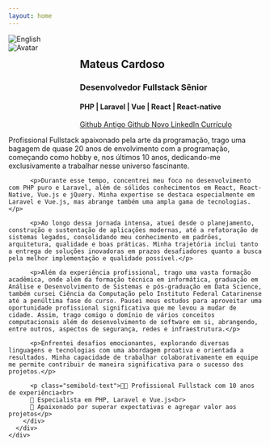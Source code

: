 ```yaml
---
layout: home
---
```


<div id="portuguese" class="language-content">
  <section class="section is-primary has-text-centered">
    <div class="container">
      <div class="columns is-centered">
        <div class="column is-three-fifths has-text-left text-box">
          <div class="language-buttons">
            <img src="{{ '/assets/images/flag_usa.png' | relative_url }}" alt="English" onclick="showEnglish()" id="usa-btn" title="Mudar para versão em inglês">
          </div>
          <div class="columns is-vcentered">
            <div class="column is-narrow">
              <img class="avatar" src="{{ '/assets/images/avatar.jpg' | relative_url }}" alt="Avatar">
            </div>
            <div class="column">
              <h2 class="subtitle is-size-3-tablet user-name">Mateus Cardoso</h2>
              <h3 class="subtitle is-size-4-tablet user-function">Desenvolvedor Fullstack Sênior</h3>
              <h4 class="subtitle is-size-5-tablet user-stack">PHP | Laravel | Vue | React | React-native</h4>
              <div class="buttons are-small is-left">
                <a href="https://github.com/Mate38" class="button is-rounded is-github-old" target="_blank" title="Por um período perdi acesso ao github antigo e por isso criei um novo">
                  <span class="icon"><i class="fab fa-github"></i></span>
                  <span>Github Antigo</span>
                </a>
                <a href="https://github.com/matecardoso" class="button is-rounded is-github-new" target="_blank">
                  <span class="icon"><i class="fab fa-github"></i></span>
                  <span>Github Novo</span>
                </a>
                <a href="https://www.linkedin.com/in/matecardoso/" class="button is-rounded is-linkedin" target="_blank">
                  <span class="icon"><i class="fab fa-linkedin"></i></span>
                  <span>LinkedIn</span>
                </a>
                <a href="https://drive.google.com/file/d/1EY428ZNG7YrL_OIR8-w0w0ahYk22NAy4/view?usp=sharing" class="button is-rounded is-resume" target="_blank">
                  <span class="icon"><i class="fas fa-file-alt"></i></span>
                  <span>Currículo</span>
                </a>
              </div>
            </div>
          </div>
          <p>Profissional Fullstack apaixonado pela arte da programação, trago uma bagagem de quase 20 anos de envolvimento com a programação, começando como hobby e, nos últimos 10 anos, dedicando-me exclusivamente a trabalhar nesse universo fascinante.</p>

          <p>Durante esse tempo, concentrei meu foco no desenvolvimento com PHP puro e Laravel, além de sólidos conhecimentos em React, React-Native, Vue.js e jQuery. Minha expertise se destaca especialmente em Laravel e Vue.js, mas abrange também uma ampla gama de tecnologias.</p>

          <p>Ao longo dessa jornada intensa, atuei desde o planejamento, construção e sustentação de aplicações modernas, até a refatoração de sistemas legados, consolidando meu conhecimento em padrões, arquitetura, qualidade e boas práticas. Minha trajetória inclui tanto a entrega de soluções inovadoras em prazos desafiadores quanto a busca pela melhor implementação e qualidade possível.</p>

          <p>Além da experiência profissional, trago uma vasta formação acadêmica, onde além da formação técnica em informática, graduação em Análise e Desenvolvimento de Sistemas e pós-graduação em Data Science, também cursei Ciência da Computação pelo Instituto Federal Catarinense até a penúltima fase do curso. Pausei meus estudos para aproveitar uma oportunidade profissional significativa que me levou a mudar de cidade. Assim, trago comigo o domínio de vários conceitos computacionais além do desenvolvimento de software em si, abrangendo, entre outros, aspectos de segurança, redes e infraestrutura.</p>

          <p>Enfrentei desafios emocionantes, explorando diversas linguagens e tecnologias com uma abordagem proativa e orientada a resultados. Minha capacidade de trabalhar colaborativamente em equipe me permite contribuir de maneira significativa para o sucesso dos projetos.</p>

          <p class="semibold-text">👨‍💻 Profissional Fullstack com 10 anos de experiência<br>
          🌟 Especialista em PHP, Laravel e Vue.js<br>
          🚀 Apaixonado por superar expectativas e agregar valor aos projetos</p>
        </div>
      </div>
    </div>
  </section>
</div>

<div id="english" class="language-content" style="display:none;">
  <section class="section is-primary has-text-centered">
    <div class="container">
      <div class="columns is-centered">
        <div class="column is-three-fifths has-text-left text-box">
          <div class="language-buttons">
            <img src="{{ '/assets/images/flag_brazil.png' | relative_url }}" alt="Português" onclick="showPortuguese()" id="brazil-btn" title="Mudar para versão em português">
          </div>
          <div class="columns is-vcentered">
            <div class="column is-narrow">
              <img class="avatar" src="{{ '/assets/images/avatar.jpg' | relative_url }}" alt="Avatar">
            </div>
            <div class="column">
              <h2 class="subtitle is-size-3-tablet user-name">Mateus Cardoso</h2>
              <h3 class="subtitle is-size-4-tablet user-function">Senior Fullstack Developer</h3>
              <h4 class="subtitle is-size-5-tablet user-stack">PHP | Laravel | Vue | React | React-native</h4>
              <div class="buttons are-small is-left">
                <a href="https://github.com/Mate38" class="button is-rounded is-github-old" target="_blank" title="For a period, I lost access to my old Github account, so I created a new one">
                  <span class="icon"><i class="fab fa-github"></i></span>
                  <span>Old Github</span>
                </a>
                <a href="https://github.com/matecardoso" class="button is-rounded is-github-new" target="_blank">
                  <span class="icon"><i class="fab fa-github"></i></span>
                  <span>New Github</span>
                </a>
                <a href="https://www.linkedin.com/in/matecardoso/?locale=en_US" class="button is-rounded is-linkedin" target="_blank">
                  <span class="icon"><i class="fab fa-linkedin"></i></span>
                  <span>LinkedIn</span>
                </a>
                <a href="https://drive.google.com/file/d/1Fj2Oa_U3H3qcxlhdfn_v4nqoYrzORs39/view?usp=sharing" class="button is-rounded is-resume" target="_blank">
                  <span class="icon"><i class="fas fa-file-alt"></i></span>
                  <span>Resume</span>
                </a>
              </div>
            </div>
          </div>
          <p>Fullstack professional passionate about the art of programming, with nearly 20 years of involvement in the field, starting as a hobby and exclusively working in this fascinating universe for the past 10 years.</p>

          <p>During this time, I focused on development with pure PHP and Laravel, along with solid knowledge in React, React-Native, Vue.js, and jQuery. My expertise particularly stands out in Laravel and Vue.js, but it also spans a wide range of technologies.</p>

          <p>Throughout this intense journey, I have worked on planning, building, and maintaining modern applications, as well as refactoring legacy systems, consolidating my knowledge in patterns, architecture, quality, and best practices. My experience includes delivering innovative solutions under challenging deadlines and striving for the best implementation and quality possible.</p>

          <p>In addition to my professional experience, I have extensive academic training, including technical education in IT, a degree in Systems Analysis and Development, and a postgraduate degree in Data Science. I also studied Computer Science until the second-to-last semester, pausing my studies to seize a significant professional opportunity that required me to move to a different city. This academic background gives me mastery of various computational concepts beyond software development, encompassing aspects of security, networks, and infrastructure.</p>

          <p>I have faced exciting challenges, exploring various languages and technologies with a proactive and results-oriented approach. My ability to work collaboratively in a team allows me to contribute significantly to the success of projects.</p>

          <p class="semibold-text">👨‍💻 Fullstack professional with 10 years of experience<br>
          🌟 Specialist in PHP, Laravel, and Vue.js<br>
          🚀 Passionate about exceeding expectations and adding value to projects</p>
        </div>
      </div>
    </div>
  </section>
</div>

<script>
  function showPortuguese() {
    document.getElementById('portuguese').style.display = 'block';
    document.getElementById('english').style.display = 'none';
    document.getElementById('usa-btn').style.display = 'inline';
    document.getElementById('brazil-btn').style.display = 'none';
  }

  function showEnglish() {
    document.getElementById('portuguese').style.display = 'none';
    document.getElementById('english').style.display = 'block';
    document.getElementById('usa-btn').style.display = 'none';
    document.getElementById('brazil-btn').style.display = 'inline';
  }
</script>
